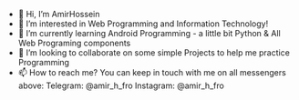 - 👋 Hi, I’m AmirHossein
- 👀 I’m interested in Web Programming and Information Technology!
- 🌱 I’m currently learning Android Programming - a little bit Python & All Web Programing components
- 💞️ I’m looking to collaborate on some simple Projects to help me practice Programming
- 📫 How to reach me?
  You can keep in touch with me on all messengers above:
  Telegram: @amir_h_fro
  Instagram: @amir_h_fro

<!---
amirhfro/amirhfro is a ✨ special ✨ repository because its `README.md` (this file) appears on your GitHub profile.
You can click the Preview link to take a look at your changes.
--->
